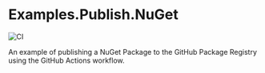 # Examples.Publish.NuGet

![CI](https://github.com/DoctorOnline/Examples.Publish.NuGet/workflows/CI/badge.svg?branch=master)

An example of publishing a NuGet Package to the GitHub Package Registry using the GitHub Actions workflow.
